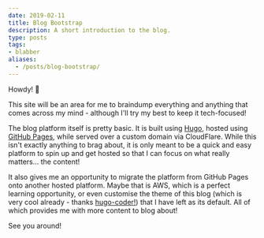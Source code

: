 ```yaml
---
date: 2019-02-11
title: Blog Bootstrap
description: A short introduction to the blog.
type: posts
tags:
- blabber
aliases:
  - /posts/blog-bootstrap/
---
```


Howdy! :wave:

This site will be an area for me to braindump everything and anything that comes across my mind - although I'll try my best to keep it tech-focused!

The blog platform itself is pretty basic. It is built using [Hugo](https://gohugo.io/), hosted using [GitHub Pages](https://pages.github.com/), while served over a custom domain via CloudFlare. While this isn't exactly anything to brag about, it is only meant to be a quick and easy platform to spin up and get hosted so that I can focus on what really matters... the content!

It also gives me an opportunity to migrate the platform from GitHub Pages onto another hosted platform. Maybe that is AWS, which is a perfect learning opportunity, or even customise the theme of this blog (which is very cool already - thanks [hugo-coder!](https://themes.gohugo.io/hugo-coder/)) that I have left as its default. All of which provides me with more content to blog about!

See you around!

